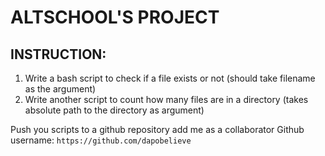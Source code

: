 # ALTSCHOOL'S PROJECT

## INSTRUCTION:
1. Write a bash script to check if a file exists or not (should take filename as the argument)
2. Write another script to count how many files are in a directory (takes absolute path to the directory as argument)

Push you scripts to a github repository add me as a collaborator
Github username: `https://github.com/dapobelieve`
